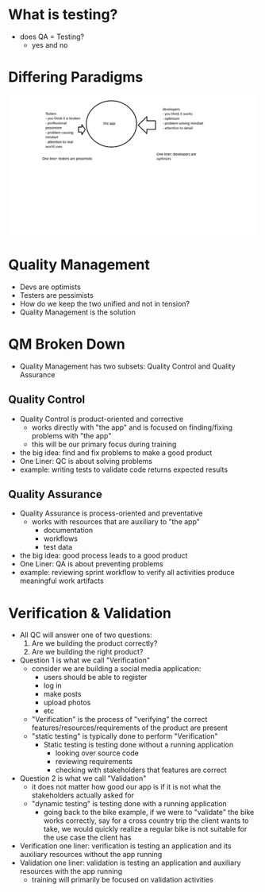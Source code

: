 # What is testing?
- does QA = Testing?
    - yes and no

# Differing Paradigms
![developer and tester paradigms](dev-test-paradigms.png)

# Quality Management
- Devs are optimists
- Testers are pessimists
- How do we keep the two unified and not in tension?
- Quality Management is the solution

# QM Broken Down
- Quality Management has two subsets: Quality Control and Quality Assurance

## Quality Control
- Quality Control is product-oriented and corrective
    - works directly with "the app" and is focused on finding/fixing problems with "the app"
    - this will be our primary focus during training 
- the big idea: find and fix problems to make a good product
- One Liner: QC is about solving problems
- example: writing tests to validate code returns expected results

## Quality Assurance
- Quality Assurance is process-oriented and preventative
    - works with resources that are auxiliary to "the app"
        - documentation
        - workflows
        - test data
- the big idea: good process leads to a good product
- One Liner: QA is about preventing problems
- example: reviewing sprint workflow to verify all activities produce meaningful work artifacts

# Verification & Validation
- All QC will answer one of two questions:
    1. Are we building the product correctly?
    2. Are we building the right product?
- Question 1 is what we call "Verification"
    - consider we are building a social media application:
        - users should be able to register
        - log in
        - make posts
        - upload photos
        - etc
    - "Verification" is the process of "verifying" the correct features/resources/requirements of the product are present
    - "static testing" is typically done to perform "Verification"
        - Static testing is testing done without a running application
            - looking over source code
            - reviewing requirements
            - checking with stakeholders that features are correct
- Question 2 is what we call "Validation"
    - it does not matter how good our app is if it is not what the stakeholders actually asked for
    - "dynamic testing" is testing done with a running application
        - going back to the bike example, if we were to "validate" the bike works correctly, say for a cross country trip the client wants to take, we would quickly realize a regular bike is not suitable for the use case the client has
- Verification one liner: verification is testing an application and its auxiliary resources without the app running
- Validation one liner: validation is testing an application and auxiliary resources with the app running
    - training will primarily be focused on validation activities
